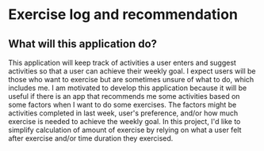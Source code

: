 # Exercise log and recommendation

## What will this application do?

This application will keep track of activities a user enters and suggest activities so that a user can achieve their weekly goal. I expect users will be those who want to exercise but are sometimes unsure of what to do, which includes me. I am motivated to develop this application because it will be useful if there is an app that recommends me some activities based on some factors when I want to do some exercises. The factors might be activities completed in last week, user's preference, and/or how much exercise is needed to achieve the weekly goal. In this project, I'd like to simplify calculation of amount of exercise by relying on what a user felt after exercise and/or time duration they exercised. 

